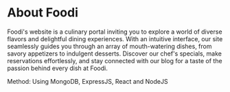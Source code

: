 # About Foodi
Foodi's website is a culinary portal inviting you to explore a world of diverse flavors and delightful dining experiences. With an intuitive interface, our site seamlessly guides you through an array of mouth-watering dishes, from savory appetizers to indulgent desserts. Discover our chef's specials, make reservations effortlessly, and stay connected with our blog for a taste of the passion behind every dish at Foodi.

Method: Using MongoDB, ExpressJS, React and NodeJS
